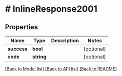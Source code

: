 # # InlineResponse2001

## Properties

Name | Type | Description | Notes
------------ | ------------- | ------------- | -------------
**success** | **bool** |  | [optional] 
**code** | **string** |  | [optional] 

[[Back to Model list]](../../README.md#documentation-for-models) [[Back to API list]](../../README.md#documentation-for-api-endpoints) [[Back to README]](../../README.md)


